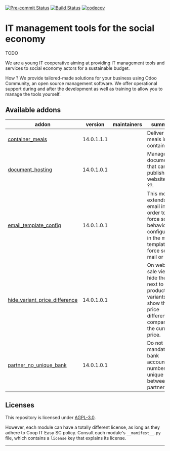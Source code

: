 
<!-- /!\ Non OCA Context : Set here the badge of your runbot / runboat instance. -->
[![Pre-commit Status](https://github.com/coopiteasy/addons/actions/workflows/pre-commit.yml/badge.svg?branch=14.0)](https://github.com/coopiteasy/addons/actions/workflows/pre-commit.yml?query=branch%3A14.0)
[![Build Status](https://github.com/coopiteasy/addons/actions/workflows/test.yml/badge.svg?branch=14.0)](https://github.com/coopiteasy/addons/actions/workflows/test.yml?query=branch%3A14.0)
[![codecov](https://codecov.io/gh/coopiteasy/addons/branch/14.0/graph/badge.svg)](https://codecov.io/gh/coopiteasy/addons)
<!-- /!\ Non OCA Context : Set here the badge of your translation instance. -->

<!-- /!\ do not modify above this line -->

# IT management tools for the social economy

TODO

We are a young IT cooperative aiming at providing IT management tools and services to social economy actors for a sustainable budget.

How ? We provide tailored-made solutions for your business using Odoo Community, an open source management software. We offer operational support during and after the development as well as training to allow you to manage the tools yourself.

<!-- /!\ do not modify below this line -->

<!-- prettier-ignore-start -->

[//]: # (addons)

Available addons
----------------
addon | version | maintainers | summary
--- | --- | --- | ---
[container_meals](container_meals/) | 14.0.1.1.1 |  | Deliver meals in containers.
[document_hosting](document_hosting/) | 14.0.1.0.1 |  | Manage documents that can be published on website with ??.
[email_template_config](email_template_config/) | 14.0.1.0.1 |  | This module extends the email in order to force some behaviours configured in the mail template(e.g. force send mail or not).
[hide_variant_price_difference](hide_variant_price_difference/) | 14.0.1.0.1 |  | On website sale views, hide the tags next to product variants that show the price difference compared to the current price.
[partner_no_unique_bank](partner_no_unique_bank/) | 14.0.1.0.1 |  | Do not mandate that bank account numbers be unique between partners.

[//]: # (end addons)

<!-- prettier-ignore-end -->

## Licenses

This repository is licensed under [AGPL-3.0](LICENSE).

However, each module can have a totally different license, as long as they adhere to Coop IT Easy SC
policy. Consult each module's `__manifest__.py` file, which contains a `license` key
that explains its license.

----
<!-- /!\ Non OCA Context : Set here the full description of your organization. -->
